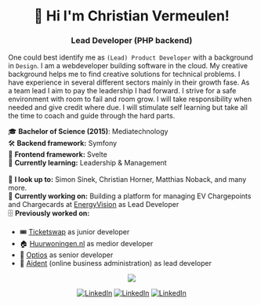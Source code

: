 <h1 align="center">👋 Hi I'm Christian Vermeulen!</h1>
<h3 align="center">Lead Developer (PHP backend)</h3>

One could best identify me as `(Lead) Product Developer` with a background in `Design`. I am a webdeveloper building software in the cloud. My creative background helps me to find creative solutions for technical problems. I have experience in several different sectors mainly in their growth fase. As a team lead I aim to pay the leadership I had forward. I strive for a safe environment with room to fail and room grow. I will take responsibility when needed and give credit where due. I will stimulate self learning but take all the time to coach and guide through the hard parts.

<p>
  🎓 <b>Bachelor of Science (2015)</b>: Mediatechnology<br/>
  🛠️ <b>Backend framework:</b> Symfony<br/>
  🎨 <b>Frontend framework:</b> Svelte<br/>
  🌱 <b>Currently learning:</b> Leadership & Management<br/><br/>
  👀 <b>I look up to:</b> Simon Sinek, Christian Horner, Matthias Noback, and many more.<br/>
  🔭 <b>Currently working on:</b> Building a platform for managing EV Chargepoints and Chargecards at <a href="https://energyvision.be">EnergyVision</a> as Lead Developer<br/>
  🗄️ <b>Previously worked on:</b>
</p>
<ul>
  <li>🎟️ <a href="https://ticketswap.com">Ticketswap</a> as junior developer</li>
  <li>🏠 <a href="https://huurwononingen.nl">Huurwoningen.nl</a> as medior developer</li>
  <li>💈 <a href="https://optios.net">Optios</a> as senior developer</li>
  <li>📒 <a href="https://onlineadministratie.be">Aident</a> (online business administration) as lead developer</li>
</ul>

<p align="center"><img src="http://github-profile-summary-cards.vercel.app/api/cards/profile-details?username=christianvermeulen&theme=default"/></p>
<p align="center">
  <a href="https://linkedin.com/in/christianvermeulen"><img src="https://img.shields.io/badge/-linkedin-blue?style=for-the-badge&logo=linkedin&logoColor=white" alt="LinkedIn"/></a>
    <a href="https://twitter.com/christian__v"><img src="https://img.shields.io/badge/-twitter-blue?style=for-the-badge&logo=twitter&logoColor=white" alt="LinkedIn"/></a>
  <a href="https://christianvermeulen.net"><img src="https://img.shields.io/badge/-website-blue?style=for-the-badge&logo=html5&logoColor=white" alt="LinkedIn"/></a>
</p>
<!--
---

### My main skills

I've been working almost exclusively in PHP using the Symfony framework. Though the framework was very helpful to learn about OOP, MVC and general bootstrapping it is now fading more and more to be just an infrastructure toolkit to strap your interface / requests to your application. My favourite challenges now are looking at architecture and improving platform stability, scalability and maintainability. This means thinking about business logic, domain contexts and knowing (usually after experiencing!) when to (perhaps NOT) use which techniques or technology.

### Symfony

The back-end framework of my choice is Symfony. I chose Symfony because it is built up of several different open source projects which you can easily swap around. It also provides a very easy way of extending the framework with your own stuff. Symfony has also helped me learn a lot about programming and other systems. Even though Symfony made a lot of things easier, lately i'm challenging myself to not use the entire framework by default but only the needed components. However, it has always been through Symfony that I have been able to grow as a Developer.

- Doctrine
- Postgres / Mysql
- Twig
- CQRS
- PHPUnit
- Behat
- Hexagonal Architecture
- Domain Driven Design
- Docker / Vagrant
- Elastic Search
- Rabbit MQ
- Event Sourcing / -Stores
- CI / CD (Jenkins, Travis, Github Actions, etc.)
- Google Cloud Platform / Kubernetes

## Product Development Manifesto

1. Establisch a safe environment
1. Agile (Scrum / Kanban, hell, Scrumban!)
1. DECH: DDD, Eventbus, CQRS, Hexagonal
1. Tests tests tests (PHPUnit, Behat, Cypress, Deptrac)
1. Code Reviews
1. Ship fast, fail fast (CI/CD)
1. Monitoring
1. Scaling up in the future (Eventstores, Eventsourcing, AMQP, Microservices)


**ChristianVermeulen/ChristianVermeulen** is a ✨ _special_ ✨ repository because its `README.md` (this file) appears on your GitHub profile.

Here are some ideas to get you started:

- 🔭 I’m currently working on ...
- 🌱 I’m currently learning ...
- 👯 I’m looking to collaborate on ...
- 🤔 I’m looking for help with ...
- 💬 Ask me about ...
- 📫 How to reach me: ...
- 😄 Pronouns: ...
- ⚡ Fun fact: ...
-->
